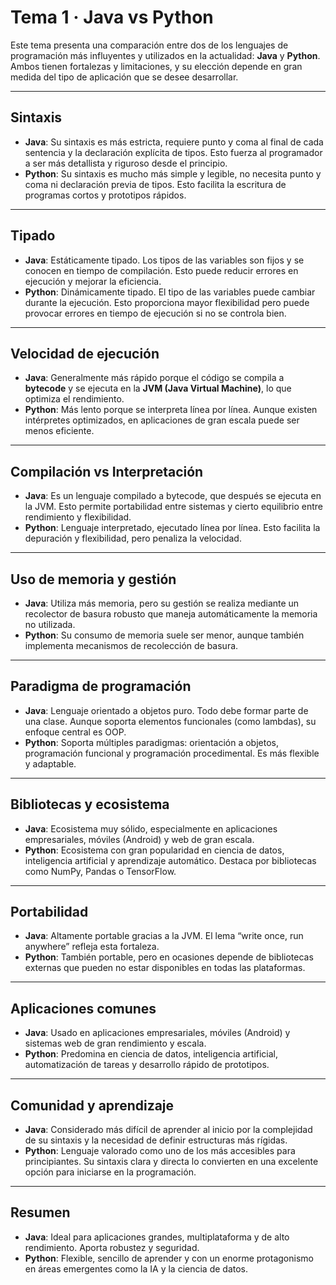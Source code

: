 # Tema 1 · Java vs Python

Este tema presenta una comparación entre dos de los lenguajes de programación más influyentes y utilizados en la actualidad: **Java** y **Python**. Ambos tienen fortalezas y limitaciones, y su elección depende en gran medida del tipo de aplicación que se desee desarrollar.

---

## Sintaxis
- **Java**: Su sintaxis es más estricta, requiere punto y coma al final de cada sentencia y la declaración explícita de tipos. Esto fuerza al programador a ser más detallista y riguroso desde el principio.
- **Python**: Su sintaxis es mucho más simple y legible, no necesita punto y coma ni declaración previa de tipos. Esto facilita la escritura de programas cortos y prototipos rápidos.

---

## Tipado
- **Java**: Estáticamente tipado. Los tipos de las variables son fijos y se conocen en tiempo de compilación. Esto puede reducir errores en ejecución y mejorar la eficiencia.
- **Python**: Dinámicamente tipado. El tipo de las variables puede cambiar durante la ejecución. Esto proporciona mayor flexibilidad pero puede provocar errores en tiempo de ejecución si no se controla bien.

---

## Velocidad de ejecución
- **Java**: Generalmente más rápido porque el código se compila a **bytecode** y se ejecuta en la **JVM (Java Virtual Machine)**, lo que optimiza el rendimiento.
- **Python**: Más lento porque se interpreta línea por línea. Aunque existen intérpretes optimizados, en aplicaciones de gran escala puede ser menos eficiente.

---

## Compilación vs Interpretación
- **Java**: Es un lenguaje compilado a bytecode, que después se ejecuta en la JVM. Esto permite portabilidad entre sistemas y cierto equilibrio entre rendimiento y flexibilidad.
- **Python**: Lenguaje interpretado, ejecutado línea por línea. Esto facilita la depuración y flexibilidad, pero penaliza la velocidad.

---

## Uso de memoria y gestión
- **Java**: Utiliza más memoria, pero su gestión se realiza mediante un recolector de basura robusto que maneja automáticamente la memoria no utilizada.
- **Python**: Su consumo de memoria suele ser menor, aunque también implementa mecanismos de recolección de basura.

---

## Paradigma de programación
- **Java**: Lenguaje orientado a objetos puro. Todo debe formar parte de una clase. Aunque soporta elementos funcionales (como lambdas), su enfoque central es OOP.
- **Python**: Soporta múltiples paradigmas: orientación a objetos, programación funcional y programación procedimental. Es más flexible y adaptable.

---

## Bibliotecas y ecosistema
- **Java**: Ecosistema muy sólido, especialmente en aplicaciones empresariales, móviles (Android) y web de gran escala.
- **Python**: Ecosistema con gran popularidad en ciencia de datos, inteligencia artificial y aprendizaje automático. Destaca por bibliotecas como NumPy, Pandas o TensorFlow.

---

## Portabilidad
- **Java**: Altamente portable gracias a la JVM. El lema “write once, run anywhere” refleja esta fortaleza.
- **Python**: También portable, pero en ocasiones depende de bibliotecas externas que pueden no estar disponibles en todas las plataformas.

---

## Aplicaciones comunes
- **Java**: Usado en aplicaciones empresariales, móviles (Android) y sistemas web de gran rendimiento y escala.
- **Python**: Predomina en ciencia de datos, inteligencia artificial, automatización de tareas y desarrollo rápido de prototipos.

---

## Comunidad y aprendizaje
- **Java**: Considerado más difícil de aprender al inicio por la complejidad de su sintaxis y la necesidad de definir estructuras más rígidas.
- **Python**: Lenguaje valorado como uno de los más accesibles para principiantes. Su sintaxis clara y directa lo convierten en una excelente opción para iniciarse en la programación.

---

## Resumen
- **Java**: Ideal para aplicaciones grandes, multiplataforma y de alto rendimiento. Aporta robustez y seguridad.
- **Python**: Flexible, sencillo de aprender y con un enorme protagonismo en áreas emergentes como la IA y la ciencia de datos.
